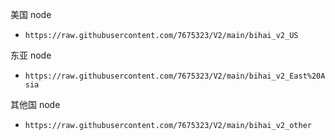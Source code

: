 美国 node
- `https://raw.githubusercontent.com/7675323/V2/main/bihai_v2_US`
 
东亚 node
- `https://raw.githubusercontent.com/7675323/V2/main/bihai_v2_East%20Asia`

其他国 node
- `https://raw.githubusercontent.com/7675323/V2/main/bihai_v2_other`
